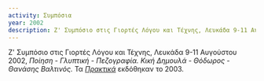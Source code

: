 ```yaml
---
activity: Συμπόσια
year: 2002
description: Ζ' Συμπόσιο στις Γιορτές Λόγου και Τέχνης, Λευκάδα 9-11 Αυγούστου 2002, *Ποίηση - Γλυπτική - Πεζογραφία. Κική Δημουλά - Θόδωρος - Θανάσης Βαλτινός.* Τα [*Πρακτικά*](/publications/praktika_symposiwn/praktika_symposiou_07.html) εκδόθηκαν το 2003.
---
```


Ζ' Συμπόσιο στις Γιορτές Λόγου και Τέχνης, Λευκάδα 9-11 Αυγούστου 2002, *Ποίηση - Γλυπτική - Πεζογραφία. Κική Δημουλά - Θόδωρος - Θανάσης Βαλτινός.* Τα [*Πρακτικά*](/publications/praktika_symposiwn/praktika_symposiou_07.html) εκδόθηκαν το 2003.
